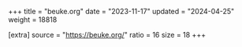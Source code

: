 +++
title = "beuke.org"
date = "2023-11-17"
updated = "2024-04-25"
weight = 18818

[extra]
source = "https://beuke.org/"
ratio = 16
size = 18
+++
